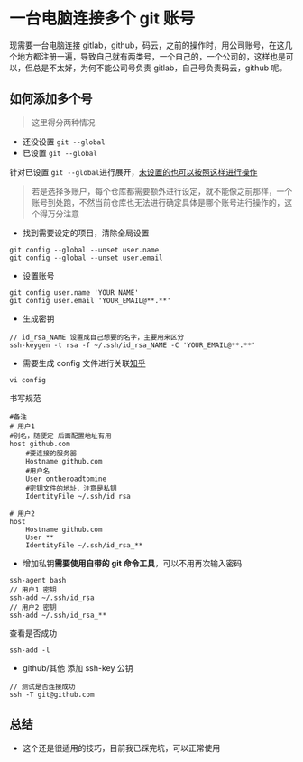# 一台电脑连接多个 git 账号

现需要一台电脑连接 gitlab，github，码云，之前的操作时，用公司账号，在这几个地方都注册一遍，导致自己就有两类号，一个自己的，一个公司的，这样也是可以，但总是不太好，为何不能公司号负责 gitlab，自己号负责码云，github 呢。

## 如何添加多个号

> 这里得分两种情况

- 还没设置 `git --global`
- 已设置 `git --global`

针对已设置 `git --global`进行展开，[未设置的也可以按照这样进行操作](https://blog.csdn.net/onTheRoadToMine/article/details/79029331)

> 若是选择多账户，每个仓库都需要额外进行设定，就不能像之前那样，一个账号到处跑，不然当前仓库也无法进行确定具体是哪个账号进行操作的，这个得万分注意

- 找到需要设定的项目，清除全局设置

```
git config --global --unset user.name
git config --global --unset user.email
```

- 设置账号

```
git config user.name 'YOUR NAME'
git config user.email 'YOUR_EMAIL@**.**'
```

- 生成密钥

```
// id_rsa_NAME 设置成自己想要的名字，主要用来区分
ssh-keygen -t rsa -f ~/.ssh/id_rsa_NAME -C 'YOUR_EMAIL@**.**'
```

- 需要生成 config 文件进行关联[知乎](https://www.zhihu.com/question/21402411)

```
vi config
```

书写规范

```
#备注
# 用户1
#别名，随便定 后面配置地址有用
host github.com
    #要连接的服务器
    Hostname github.com
    #用户名
    User ontheroadtomine
    #密钥文件的地址，注意是私钥
    IdentityFile ~/.ssh/id_rsa

# 用户2
host
    Hostname github.com
    User **
    IdentityFile ~/.ssh/id_rsa_**
```

- 增加私钥**需要使用自带的 git 命令工具**，可以不用再次输入密码

```
ssh-agent bash
// 用户1 密钥
ssh-add ~/.ssh/id_rsa
// 用户2 密钥
ssh-add ~/.ssh/id_rsa_**
```

查看是否成功

```
ssh-add -l
```

- github/其他 添加 ssh-key 公钥

```
// 测试是否连接成功
ssh -T git@github.com
```

## 总结

- 这个还是很适用的技巧，目前我已踩完坑，可以正常使用
